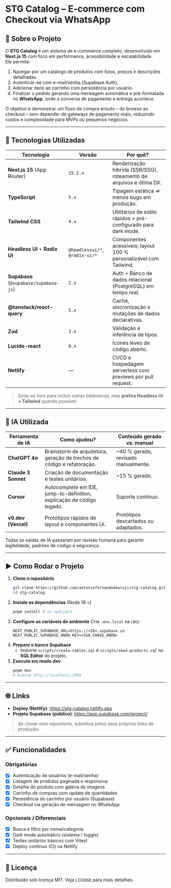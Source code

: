 # STG Catalog – E-commerce com Checkout via WhatsApp

## 📝 Sobre o Projeto
O **STG Catalog** é um sistema de e-commerce completo, desenvolvido em **Next.js 15** com foco em performance, acessibilidade e escalabilidade.  
Ele permite:
1. Navegar por um catálogo de produtos com fotos, preços e descrições detalhadas.  
2. Autenticar-se com e-mail/senha (Supabase Auth).  
3. Adicionar itens ao carrinho com persistência por usuário.  
4. Finalizar o pedido gerando uma mensagem automática e pré-formatada no **WhatsApp**, onde a conversa de pagamento e entrega acontece.

O objetivo é demonstrar um fluxo de compra enxuto – do browse ao checkout – sem depender de gateways de pagamento reais, reduzindo custos e complexidade para MVPs ou pequenos negócios.

---

## 🔧 Tecnologias Utilizadas
| Tecnologia | Versão | Por quê? |
|------------|--------|----------|
| **Next.js 15** (App Router) | `15.2.x` | Renderização híbrida (SSR/SSG), roteamento de arquivos e ótima DX. |
| **TypeScript** | `5.x` | Tipagem estática ⇒ menos bugs em produção. |
| **Tailwind CSS** | `4.x` | Utilitários de estilo rápidos + pré-configurado para dark mode. |
| **Headless UI** + **Radix UI** | `@headlessui/*`, `@radix-ui/*` | Componentes acessíveis; layout 100 % personalizável com Tailwind. |
| **Supabase** (`@supabase/supabase-js`) | `2.x` | Auth + Banco de dados relacional (PostgreSQL) em tempo real. |
| **@tanstack/react-query** | `5.x` | Cache, sincronização e mutações de dados declarativas. |
| **Zod** | `3.x` | Validação e inferência de tipos. |
| **Lucide-react** | `0.x` | Ícones leves de código aberto. |
| **Netlify** | — | CI/CD e hospedagem serverless com previews por pull request. |

> Sinta-se livre para incluir outras bibliotecas, mas **prefira Headless UI + Tailwind** quando possível.

---

## 🤖 IA Utilizada
| Ferramenta de IA | Como ajudou? | Conteúdo gerado vs. manual |
|------------------|-------------|----------------------------|
| **ChatGPT 4o** | Brainstorm de arquitetura, geração de trechos de código e refatoração. | ~40 % gerado, revisado manualmente. |
| **Claude 3 Sonnet** | Criação de documentação e testes unitários. | ~15 % gerado. |
| **Cursor** | Autocomplete em IDE, jump-to-definition, explicação de código legado. | Suporte contínuo. |
| **v0.dev (Vercel)** | Protótipos rápidos de layout e componentes UI. | Protótipos descartados ou adaptados. |

Todas as saídas de IA passaram por revisão humana para garantir legibilidade, padrões de código e segurança.

---

## ▶️ Como Rodar o Projeto
1. **Clone o repositório**
   ```bash
   git clone https://github.com/antoniofernandodearuji/stg-catalog.git
   cd stg-catalog
   ```
2. **Instale as dependências** (Node 18 +)
   ```bash
   pnpm install # ou npm/yarn
   ```
3. **Configure as variáveis de ambiente**
   Crie `.env.local` na raiz:
   ```env
   NEXT_PUBLIC_SUPABASE_URL=https://<ID>.supabase.co
   NEXT_PUBLIC_SUPABASE_ANON_KEY=<SUA_CHAVE_ANON>
   ```
4. **Prepare o banco Supabase**
   - Importe `scripts/create-tables.sql` e `scripts/seed-products.sql` no **SQL Editor** do projeto.
5. **Execute em modo dev**
   ```bash
   pnpm dev
   # Acesse http://localhost:3000
   ```

---

## 🌐 Links
- **Deploy (Netlify)**: https://stg-catalog.netlify.app  
- **Projeto Supabase (público)**: https://app.supabase.com/project/<ID>

> Se clonar este repositório, substitua pelos seus próprios links de produção.

---

## ✅ Funcionalidades
### Obrigatórias
- [x] Autenticação de usuários (e-mail/senha)
- [x] Listagem de produtos paginada e responsiva
- [x] Detalhe do produto com galeria de imagens
- [x] Carrinho de compras com update de quantidades
- [x] Persistência do carrinho por usuário (Supabase)
- [x] Checkout via geração de mensagem no WhatsApp

### Opcionais / Diferenciais
- [x] Busca e filtro por nome/categoria
- [x] Dark mode automático (sistema / toggle)
- [x] Testes unitários básicos com Vitest
- [x] Deploy contínuo (CI) na Netlify
---

## 📄 Licença
Distribuído sob licença MIT. Veja `LICENSE` para mais detalhes.
